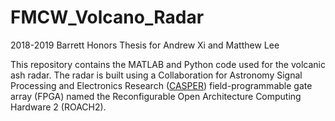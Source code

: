 # FMCW_Volcano_Radar
2018-2019 Barrett Honors Thesis for Andrew Xi and Matthew Lee

This repository contains the MATLAB and Python code used for the volcanic ash radar. The radar is built using a
Collaboration for Astronomy Signal Processing and Electronics Research ([CASPER](https://casper.berkeley.edu/wiki/Main_Page)) field-programmable gate array
(FPGA) named the Reconfigurable Open Architecture Computing Hardware 2 (ROACH2).

